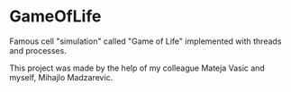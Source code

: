 # GameOfLife
Famous cell "simulation" called "Game of Life" implemented with threads and processes.

This project was made by the help of my colleague Mateja Vasic and myself, Mihajlo Madzarevic.
